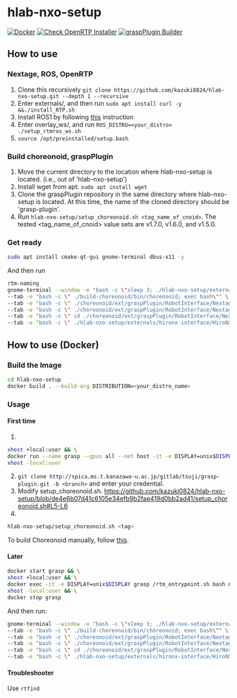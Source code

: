 # hlab-nxo-setup
[![Docker](https://github.com/kazuki0824/hlab-nxo-setup/actions/workflows/docker-publish.yml/badge.svg)](https://github.com/kazuki0824/hlab-nxo-setup/actions/workflows/docker-publish.yml)
[![Check OpenRTP Installer](https://github.com/kazuki0824/hlab-nxo-setup/actions/workflows/openrtp_deployment_test.yml/badge.svg)](https://github.com/kazuki0824/hlab-nxo-setup/actions/workflows/openrtp_deployment_test.yml)
[![graspPlugin Builder](https://github.com/kazuki0824/hlab-nxo-setup/actions/workflows/graspPlugin_integrity.yml/badge.svg)](https://github.com/kazuki0824/hlab-nxo-setup/actions/workflows/graspPlugin_integrity.yml)

## How to use
### Nextage, ROS, OpenRTP
1. Clone this recursively ```git clone https://github.com/kazuki0824/hlab-nxo-setup.git --depth 1 --recursive```
   <!--Get some large contents by running ```cd hlab-nxo-setup && git lfs pull```-->
2. Enter externals/, and then run ```sudo apt install curl -y &&./install_RTP.sh```
3. Install ROS1 by following [this](INSTALL_ROS.md) instruction 
4. Enter overlay\_ws/, and run ```ROS_DISTRO=<your_distro> ./setup_rtmros_ws.sh```
5. ```source /opt/preinstalled/setup.bash```

### Build choreonoid, graspPlugin
1. Move the current directory to the location where hlab-nxo-setup is located. (i.e., out of 'hlab-nxo-setup')
2. Install wget from apt. ```sudo apt install wget```
3. Clone the graspPlugin repository in the same directory where hlab-nxo-setup is located. At this time, the name of the cloned directory should be 'grasp-plugin'.
4. Run ```hlab-nxo-setup/setup_choreonoid.sh <tag_name_of_cnoid>```. The tested <tag_name_of_cnoid> value sets are v1.7.0, v1.6.0, and v1.5.0.

### Get ready
```bash
sudo apt install cmake-qt-gui gnome-terminal dbus-x11 -y
```
And then run 
```bash
rtm-naming
gnome-terminal --window -e "bash -c \"sleep 3; ./hlab-nxo-setup/externals/eclipse/eclipse -debug -console; exec bash\"" \
--tab -e "bash -c \" ./build-choreonoid/bin/choreonoid; exec bash\"" \
--tab -e "bash -c \" ./choreonoid/ext/graspPlugin/RobotInterface/Nextage/THK/HandManipProvider.py; exec bash\"" \
--tab -e "bash -c \" ./choreonoid/ext/graspPlugin/RobotInterface/Nextage/PortDuplicator/PortDuplicator.py; exec bash\"" \
--tab -e "bash -c \" cd ./choreonoid/ext/graspPlugin/RobotInterface/Nextage/NextageInterface; ./HiroNXProvider.py;exec bash\"" \
--tab -e "bash -c \" ./hlab-nxo-setup/externals/hironx-interface/HiroNXInterface/HiroNXGUI/WxHiroNXGUI.py; exec bash\"" 
```


## How to use (Docker)
### Build the Image
```bash
cd hlab-nxo-setup
docker build . --build-arg DISTRIBUTION=<your_distro_name>
```


### Usage
#### First time
1. 
```bash
xhost +local:user && \
docker run --name grasp --gpus all --net host -it -e DISPLAY=unix$DISPLAY -v /tmp/.X11-unix:/tmp/.X11-unix ghcr.io/kazuki0824/hlab-nxo-setup:melodic && \
xhost -local:user
```
2. ```git clone http://spica.ms.t.kanazawa-u.ac.jp/gitlab/tsuji/grasp-plugin.git -b <branch>``` and enter your credential.
3. Modify setup_choreonoid.sh.
https://github.com/kazuki0824/hlab-nxo-setup/blob/de4e6b07d41c6105e34efb9b2fae419d0bb2ad41/setup_choreonoid.sh#L5-L6
4. 
```bash
hlab-nxo-setup/setup_choreonoid.sh <tag>
```

To build Choreonoid manually, follow [this](https://gist.github.com/kazuki0824/68b4cc31a545bb71d6af11322545236b).

#### Later
```bash
docker start grasp && \
xhost +local:user && \
docker exec -it -e DISPLAY=unix$DISPLAY grasp /rtm_entrypoint.sh bash && \
xhost -local:user && \
docker stop grasp
```

And then run:
```bash
gnome-terminal --window -e "bash -c \"sleep 3; ./hlab-nxo-setup/externals/eclipse/eclipse -debug -console; exec bash\"" \
--tab -e "bash -c \" ./build-choreonoid/bin/choreonoid; exec bash\"" \
--tab -e "bash -c \" ./choreonoid/ext/graspPlugin/RobotInterface/Nextage/THK/HandManipProvider.py; exec bash\"" \
--tab -e "bash -c \" ./choreonoid/ext/graspPlugin/RobotInterface/Nextage/PortDuplicator/PortDuplicator.py; exec bash\"" \
--tab -e "bash -c \" cd ./choreonoid/ext/graspPlugin/RobotInterface/Nextage/NextageInterface; ./HiroNXProvider.py;exec bash\"" \
--tab -e "bash -c \" ./hlab-nxo-setup/externals/hironx-interface/HiroNXInterface/HiroNXGUI/WxHiroNXGUI.py; exec bash\"" 
```

#### Troubleshooter
Use ```rtfind```

